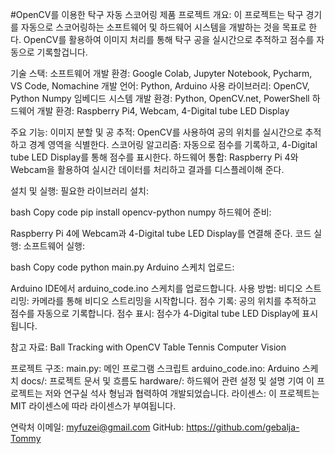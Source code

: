#OpenCV를 이용한 탁구 자동 스코어링 제품
프로젝트 개요:
이 프로젝트는 탁구 경기를 자동으로 스코어링하는 소프트웨어 및 하드웨어 시스템을 개발하는 것을 목표로 한다. OpenCV를 활용하여 이미지 처리를 통해 탁구 공을 실시간으로 추적하고 점수를 자동으로 기록할겁니다.

기술 스택:
소프트웨어 개발 환경: Google Colab, Jupyter Notebook, Pycharm, VS Code, Nomachine
개발 언어: Python, Arduino
사용 라이브러리: OpenCV, Python Numpy
임베디드 시스템 개발 환경: Python, OpenCV.net, PowerShell
하드웨어 개발 환경: Raspberry Pi4, Webcam, 4-Digital tube LED Display

주요 기능:
이미지 분할 및 공 추적: OpenCV를 사용하여 공의 위치를 실시간으로 추적하고 경계 영역을 식별한다.
스코어링 알고리즘: 자동으로 점수를 기록하고, 4-Digital tube LED Display를 통해 점수를 표시한다.
하드웨어 통합: Raspberry Pi 4와 Webcam을 활용하여 실시간 데이터를 처리하고 결과를 디스플레이해 준다.

설치 및 실행:
필요한 라이브러리 설치:

bash
Copy code
pip install opencv-python numpy
하드웨어 준비:

Raspberry Pi 4에 Webcam과 4-Digital tube LED Display를 연결해 준다.
코드 실행:
소프트웨어 실행:

bash
Copy code
python main.py
Arduino 스케치 업로드:

Arduino IDE에서 arduino_code.ino 스케치를 업로드합니다.
사용 방법:
비디오 스트리밍: 카메라를 통해 비디오 스트리밍을 시작합니다.
점수 기록: 공의 위치를 추적하고 점수를 자동으로 기록합니다.
점수 표시: 점수가 4-Digital tube LED Display에 표시됩니다.

참고 자료:
Ball Tracking with OpenCV
Table Tennis Computer Vision

프로젝트 구조:
main.py: 메인 프로그램 스크립트
arduino_code.ino: Arduino 스케치
docs/: 프로젝트 문서 및 흐름도
hardware/: 하드웨어 관련 설정 및 설명
기여
이 프로젝트는 저와 연구실 석사 형님과 협력하여 개발되었습니다.
라이센스:
이 프로젝트는 MIT 라이센스에 따라 라이센스가 부여됩니다.

연락처
이메일: myfuzei@gmail.com
GitHub: https://github.com/gebalja-Tommy
